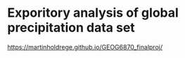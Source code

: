 # Exporitory analysis of global precipitation data set

https://martinholdrege.github.io/GEOG6870_finalproj/
